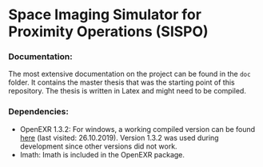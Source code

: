 # Space Imaging Simulator for Proximity Operations (SISPO)

### Documentation:
The most extensive documentation on the project can be found in the `doc` folder. It contains the master thesis that was the starting point of this repository. The thesis is written in Latex and might need to be compiled.

### Dependencies:
- OpenEXR 1.3.2: For windows, a working compiled version can be found [here](https://www.lfd.uci.edu/~gohlke/pythonlibs/#openexr) (last visited: 26.10.2019). Version 1.3.2 was used during development since other versions did not work.
- Imath: Imath is included in the OpenEXR package.
